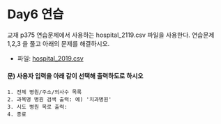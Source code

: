 # Day6 연습

교재 p375 연습문제에서 사용하는 hospital_2119.csv 파일을 사용한다. 연습문제 1,2,3 을 풀고 아래의 문제를 해결하시오.

- 파일: [hospital_2019.csv](./hospital_2019.csv)

#### 문) 사용자 입력을 아래 같이 선택해 출력하도로 하시오

```
1. 전체 병원/주소/의사수 목록
2. 과목명 병원 검색 출력: 예) '치과병원'
3. 시도 병원 목로 출력:
4. 종료
```
